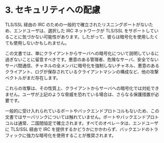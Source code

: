 # 3. セキュリティへの配慮

TLS/SSL 経由の IRC のための一般的で確立されたリスニングポートがないため、エンドユーザは、選択した IRC ネットワークが TLS/SSL をサポートしていることに気づかない可能性があります。したがって、彼らは暗号化を使用したくても使用しないかもしれません。

この文書では、単にクライアントからサーバへの暗号化について説明しているに過ぎないことに留意すべきです。悪意のある管理者、危険なサーバ、安全でないサーバ間通信、チャネルの全メンバに暗号化を強制しないチャネル、悪意のあるクライアント、ログが保存されているクライアントマシンの構成など、他の攻撃ベクトルがまだ存在します。

これらの攻撃は、その性質上、クライアントからサーバへの暗号化では対処できません。ユーザが上記のような脅威を恐れている場合は、さらなる保護措置が必要です。

一般的に受け入れられているポートやバックエンドプロトコルもないため、この文書ではサーバリンクについては触れていません。ポートやバックエンドプロトコルは通常、二国間協定で確立されます。すべてのオペレータは、エンドユーザに TLS/SSL 経由で IRC を提供するかどうかにかかわらず、バックエンドのトラフィックに強力な暗号化を使用することが推奨されます。
